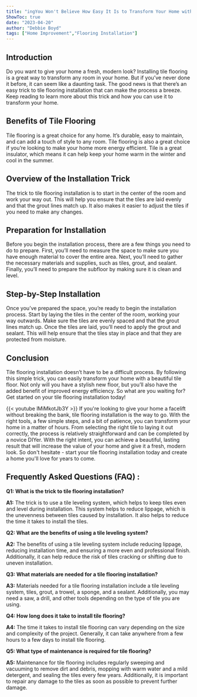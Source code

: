```yaml
---
title: "ingYou Won't Believe How Easy It Is to Transform Your Home with This Tile Flooring Installation Trick!"
ShowToc: true 
date: "2023-04-20"
author: "Debbie Boyd" 
tags: ["Home Improvement","Flooring Installation"]
---
```

## Introduction 
Do you want to give your home a fresh, modern look? Installing tile flooring is a great way to transform any room in your home. But if you’ve never done it before, it can seem like a daunting task. The good news is that there’s an easy trick to tile flooring installation that can make the process a breeze. Keep reading to learn more about this trick and how you can use it to transform your home. 

## Benefits of Tile Flooring
Tile flooring is a great choice for any home. It’s durable, easy to maintain, and can add a touch of style to any room. Tile flooring is also a great choice if you’re looking to make your home more energy efficient. Tile is a great insulator, which means it can help keep your home warm in the winter and cool in the summer. 

## Overview of the Installation Trick
The trick to tile flooring installation is to start in the center of the room and work your way out. This will help you ensure that the tiles are laid evenly and that the grout lines match up. It also makes it easier to adjust the tiles if you need to make any changes. 

## Preparation for Installation 
Before you begin the installation process, there are a few things you need to do to prepare. First, you’ll need to measure the space to make sure you have enough material to cover the entire area. Next, you’ll need to gather the necessary materials and supplies, such as tiles, grout, and sealant. Finally, you’ll need to prepare the subfloor by making sure it is clean and level. 

## Step-by-Step Installation
Once you’ve prepared the space, you’re ready to begin the installation process. Start by laying the tiles in the center of the room, working your way outwards. Make sure the tiles are evenly spaced and that the grout lines match up. Once the tiles are laid, you’ll need to apply the grout and sealant. This will help ensure that the tiles stay in place and that they are protected from moisture. 

## Conclusion
Tile flooring installation doesn’t have to be a difficult process. By following this simple trick, you can easily transform your home with a beautiful tile floor. Not only will you have a stylish new floor, but you’ll also have the added benefit of improved energy efficiency. So what are you waiting for? Get started on your tile flooring installation today!

{{< youtube lMiMkotJb3Y >}} 
If you're looking to give your home a facelift without breaking the bank, tile flooring installation is the way to go. With the right tools, a few simple steps, and a bit of patience, you can transform your home in a matter of hours. From selecting the right tile to laying it out correctly, the process is relatively straightforward and can be completed by a novice DIYer. With the right intent, you can achieve a beautiful, lasting result that will increase the value of your home and give it a fresh, modern look. So don't hesitate - start your tile flooring installation today and create a home you'll love for years to come.

## Frequently Asked Questions (FAQ) :
**Q1: What is the trick to tile flooring installation?**

**A1:** The trick is to use a tile leveling system, which helps to keep tiles even and level during installation. This system helps to reduce lippage, which is the unevenness between tiles caused by installation. It also helps to reduce the time it takes to install the tiles.

**Q2: What are the benefits of using a tile leveling system?**

**A2:** The benefits of using a tile leveling system include reducing lippage, reducing installation time, and ensuring a more even and professional finish. Additionally, it can help reduce the risk of tiles cracking or shifting due to uneven installation.

**Q3: What materials are needed for a tile flooring installation?**

**A3:** Materials needed for a tile flooring installation include a tile leveling system, tiles, grout, a trowel, a sponge, and a sealant. Additionally, you may need a saw, a drill, and other tools depending on the type of tile you are using.

**Q4: How long does it take to install tile flooring?**

**A4:** The time it takes to install tile flooring can vary depending on the size and complexity of the project. Generally, it can take anywhere from a few hours to a few days to install tile flooring.

**Q5: What type of maintenance is required for tile flooring?**

**A5:** Maintenance for tile flooring includes regularly sweeping and vacuuming to remove dirt and debris, mopping with warm water and a mild detergent, and sealing the tiles every few years. Additionally, it is important to repair any damage to the tiles as soon as possible to prevent further damage.





